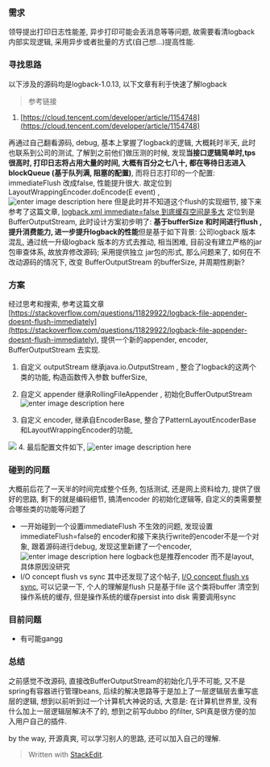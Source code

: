 ### 需求
领导提出打印日志性能差, 异步打印可能会丢消息等等问题, 故需要看清logback 内部实现逻辑, 采用异步或者批量的方式(自己想...)提高性能.

### 寻找思路
以下涉及的源码均是logback-1.0.13, 以下文章有利于快速了解logback
> 参考链接
1. [https://cloud.tencent.com/developer/article/1154748](https://cloud.tencent.com/developer/article/1154748)

再通过自己翻看源码, debug, 基本上掌握了logback的逻辑, 大概耗时半天, 此时也联系到公司的测试, 了解到之前他们做压测的时候, 发现**当接口逻辑简单时,tps 很高时, 打印日志将占用大量的时间, 大概有百分之七八十, 都在等待日志进入blockQueue (基于队列满, 阻塞的配置)**, 而将日志打印的一个配置: immediateFlush 改成false, 性能提升很大. 故定位到 LayoutWrappingEncoder.doEncode(E event) ,
![enter image description here](https://drive.google.com/uc?id=1YK4-VblwCicba7XCplX2OmBzti4-1XW8)
但是此时并不知道这个flush的实现细节, 接下来参考了这篇文章, [logback.xml immediate=false 到底缓存空间是多大](http://k1280000.iteye.com/blog/2265177)
定位到是 BufferOutputStream, 此时设计方案初步明了: **基于bufferSize 和时间进行flush , 提升消费能力, 进一步提升logback的性能**但是基于如下背景: 
公司logback 版本混乱, 通过统一升级logback 版本的方式去推动, 相当困难, 目前没有建立严格的jar包审查体系, 故放弃修改源码; 采用提供独立 jar包的形式,  那么问题来了, 如何在不改动源码的情况下, 改变 BufferOutputStream 的bufferSize, 并周期性刷新? 

### 方案
经过思考和搜索, 参考这篇文章 [https://stackoverflow.com/questions/11829922/logback-file-appender-doesnt-flush-immediately](https://stackoverflow.com/questions/11829922/logback-file-appender-doesnt-flush-immediately), 提供一个新的appender, encoder, BufferOutputStream 去实现.

1. 自定义 outputStream 继承java.io.OutputStream , 整合了logback的这两个类的功能, 构造函数传入参数 bufferSize, 

2. 自定义 appender 继承RollingFileAppender , 初始化BufferOutputStream 
![enter image description here](https://drive.google.com/uc?id=1yA923Us6R5DW4VkF4PKIJQHTFUlj9T2v)
3. 自定义 encoder, 继承自EncoderBase, 整合了PatternLayoutEncoderBase和LayoutWrappingEncoder的功能, 

![](https://drive.google.com/uc?id=1-B3bpZIFiTPgS-m9tImlxRZYgm_kMsoP)
4. 最后配置文件如下, 
![enter image description here](https://drive.google.com/uc?id=1ZbecJjVla4PSqrvfZ1msbh9lL_qiGfmc)
### 碰到的问题
大概前后花了一天半的时间完成整个任务, 包括测试, 还是网上资料给力, 提供了很好的思路, 剩下的就是编码细节, 搞清encoder 的初始化逻辑等, 自定义的类需要整合哪些类的功能等问题了

* 一开始碰到一个设置immediateFlush 不生效的问题, 发现设置immediateFlush=false的 encoder和接下来执行write的encoder不是一个对象, 跟着源码进行debug, 发现这里新建了一个encoder, 
![enter image description here](https://drive.google.com/uc?id=1SJ73FAADDJ4KbOd7NdjyboXd85UDnLIe)
logback也是推荐encoder 而不是layout, 具体原因没研究
* I/O concept flush vs sync 
 其中还发现了这个帖子, [I/O concept flush vs sync](https://stackoverflow.com/questions/4072878/i-o-concept-flush-vs-sync), 可以记录一下, 个人的理解是flush 只是基于file 这个类将buffer 清空到操作系统的缓存, 但是操作系统的缓存persist into disk 需要调用sync 
 
### 目前问题
* 有可能gangg

### 总结

之前感觉不改源码, 直接改BufferOutputStream的初始化几乎不可能, 又不是spring有容器进行管理beans, 后续的解决思路等于是加上了一层逻辑层去重写底层的逻辑, 想到以前听到过一个计算机大神说的话, 大意是: 在计算机世界里, 没有什么加上一层逻辑层解决不了的, 想到之前写dubbo 的filter, SPI真是很方便的加入用户自己的插件.

by the way, 开源真爽, 可以学习别人的思路, 还可以加入自己的理解.




> Written with [StackEdit](https://stackedit.io/).
<!--stackedit_data:
eyJoaXN0b3J5IjpbLTM2NDgxNzk5OSwyMDcxNzU4MTE0LC0xNT
gzODIwMTMsMjY3NDgwMjAxXX0=
-->